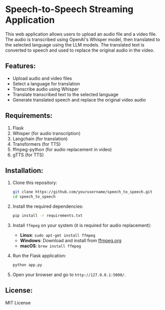 # Speech-to-Speech Streaming Application

This web application allows users to upload an audio file and a video file. The audio is transcribed using OpenAI's Whisper model, then translated to the selected language using the LLM models. The translated text is converted to speech and used to replace the original audio in the video.

## Features:
- Upload audio and video files
- Select a language for translation
- Transcribe audio using Whisper
- Translate transcribed text to the selected language
- Generate translated speech and replace the original video audio

## Requirements:
1. Flask
2. Whisper (for audio transcription)
3. Langchain (for translation)
4. Transformers (for TTS)
5. ffmpeg-python (for audio replacement in video)
6. gTTS (for TTS)

## Installation:
1. Clone this repository:
    ```bash
    git clone https://github.com/yourusername/speech_to_speech.git
    cd speech_to_speech
    ```

2. Install the required dependencies:
    ```bash
    pip install -r requirements.txt
    ```

3. Install `ffmpeg` on your system (it is required for audio replacement):
    - **Linux**: `sudo apt-get install ffmpeg`
    - **Windows**: Download and install from [ffmpeg.org](https://ffmpeg.org/download.html)
    - **macOS**: `brew install ffmpeg`

4. Run the Flask application:
    ```bash
    python app.py
    ```

5. Open your browser and go to `http://127.0.0.1:5000/`.

## License:
MIT License
